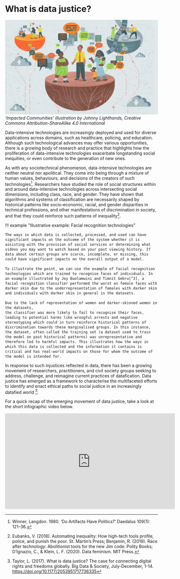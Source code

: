 # What is data justice?

![‘Impacted Communities’ illustration by Johnny Lighthands, Creative Commons Attribution-ShareAlike 4.0 International](https://raw.githubusercontent.com/alan-turing-institute/turing-commons/main/docs/assets/images/illustrations/dj-community.jpg)
_‘Impacted Communities’ illustration by Johnny Lighthands, Creative Commons Attribution-ShareAlike 4.0 International_

Data-intensive technologies are increasingly deployed and used for diverse applications across domains, such as healthcare, policing, and education.
Although such technological advances may offer various opportunities, there is a growing body of research and practice that highlights how the proliferation of data-intensive technologies exacerbate longstanding social inequities, or even contribute to the generation of new ones.

As with any sociotechnical phenomenon, data-intensive technologies are neither neutral nor apolitical.
They come into being through a mixture of human values, behaviours, and decisions of the creators of such technologies[^1].
Researchers have studied the role of social structures within and around data-intensive technologies across intersecting social dimensions, including class, race, and gender.
They have shown that algorithms and systems of classification are necessarily shaped by historical patterns like socio-economic, racial, and gender disparities in technical professions, and other manifestations of discrimination in society, and that they could reinforce such patterns of inequality[^2].

!!! example "Illustrative example: Facial recognition technologies"

    The ways in which data is collected, processed, and used can have significant impacts on the outcome of the system whether it is assisting with the provision of social services or determining what videos you may want to watch based on your past viewing history. If data about certain groups are scarce, incomplete, or missing, this could have significant impacts on the overall output of a model. 
    
    To illustrate the point, we can use the example of facial recognition technologies which are trained to recognise faces of individuals. In an example illustrated by Joy Buolamwini and Timnit Gebru[^3], a facial recognition classifier performed the worst on female faces with darker skin due to the underrepresentation of females with darker skin and individuals with darker skin in general in the datasets.

    Due to the lack of representation of women and darker-skinned women in the datasets,
    the classifier was more likely to fail to recognise their faces, leading to potential harms like wrongful arrests and negative stereotyping which could in turn reinforce historical patterns of discrimination towards these marginalised groups. In this instance, the dataset, often called the training set (a dataset used to train the model on past historical patterns) was unrepresentative and therefore led to harmful impacts. This illustrates how the ways in which this data is collected and the information it contains is critical and has real-world impacts on those for whom the outcome of the model is intended for.

In response to such injustices reflected in data, there has been a growing movement of researchers, practitioners, and civil society groups seeking to address, challenge, and reimagine current practices of datafication.
Data justice has emerged as a framework to characterise the multifaceted efforts to identify and enact ethical paths to social justice in an increasingly datafied world [^4].

For a quick recap of the emerging movement of data justice, take a look at the short infographic video below.

<iframe width="560" height="315" src="https://www.youtube.com/embed/sgpnKbAZJvQ?si=RcRSARzUHf3JKxPa" title="YouTube video player" frameborder="0" allow="accelerometer; autoplay; clipboard-write; encrypted-media; gyroscope; picture-in-picture; web-share" referrerpolicy="strict-origin-when-cross-origin" allowfullscreen></iframe>

[^1]: Winner, Langdon. 1980. ‘Do Artifacts Have Politics?’ Daedalus 109(1): 121–36.
[^2]: Eubanks, V. (2018). Automating inequality: How high-tech tools profile, police, and punish the poor. St. Martin’s Press; Benjamin, R. (2019). Race after technology: Abolitionist tools for the new Jim code. Polity Books; D’Ignazio, C., & Klein, L. F. (2020). Data feminism. MIT Press.
[^3]: Buolamwini, J., & Gebru, T. (2018, January). Gender shades: Intersectional accuracy disparities in commercial gender classification. In Conference on fairness, accountability and transparency (pp. 77-91). PMLR. https://proceedings.mlr.press/v81/buolamwini18a.html
[^4]: Taylor, L. (2017). What is data justice? The case for connecting digital rights and freedoms globally. Big Data & Society, July-December, 1-14. https://doi.org/10.1177/2053951717736335